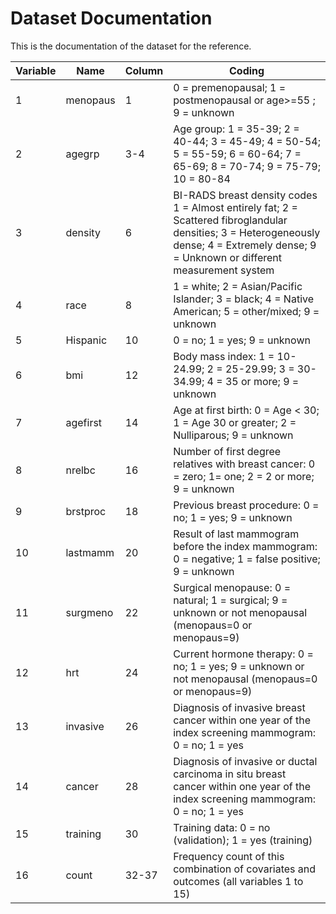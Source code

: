 # Dataset Documentation 

This is the documentation of the dataset for the reference. 

| Variable | Name     | Column | Coding                                                                                                                                                                                    |
| -------- | -------- | ------ | ----------------------------------------------------------------------------------------------------------------------------------------------------------------------------------------- |
| 1        | menopaus | 1      | 0 = premenopausal; 1 = postmenopausal or age>=55 ; 9 = unknown                                                                                                                            |
| 2        | agegrp   | 3-4    | Age group: 1 = 35-39; 2 = 40-44; 3 = 45-49; 4 = 50-54; 5 = 55-59; 6 = 60-64; 7 = 65-69; 8 = 70-74; 9 = 75-79; 10 = 80-84                                                                             |
| 3        | density  | 6      | BI-RADS breast density codes 1 = Almost entirely fat; 2 = Scattered fibroglandular densities; 3 = Heterogeneously dense; 4 = Extremely dense; 9 = Unknown or different measurement system |
| 4        | race     | 8      | 1 = white; 2 = Asian/Pacific Islander; 3 = black; 4 = Native American; 5 = other/mixed; 9 = unknown                                                                                       |
| 5        | Hispanic | 10     | 0 = no; 1 = yes; 9 = unknown                                                                                                                                                              |
| 6        | bmi      | 12     | Body mass index: 1 = 10-24.99; 2 = 25-29.99; 3 = 30-34.99; 4 = 35 or more; 9 = unknown                                                                                                    |
| 7        | agefirst | 14     | Age at first birth: 0 = Age < 30; 1 = Age 30 or greater; 2 = Nulliparous; 9 = unknown                                                                                                     |
| 8        | nrelbc   | 16     | Number of first degree relatives with breast cancer: 0 = zero; 1= one; 2 = 2 or more; 9 = unknown                                                                                         |
| 9        | brstproc | 18     | Previous breast procedure: 0 = no; 1 = yes; 9 = unknown                                                                                                                                   |
| 10       | lastmamm | 20     | Result of last mammogram before the index mammogram: 0 = negative; 1 = false positive; 9 = unknown                                                                                        |
| 11       | surgmeno | 22     | Surgical menopause: 0 = natural; 1 = surgical; 9 = unknown or not menopausal (menopaus=0 or menopaus=9)                                                                                   |
| 12       | hrt      | 24     | Current hormone therapy: 0 = no; 1 = yes; 9 = unknown or not menopausal (menopaus=0 or menopaus=9)                                                                                        |
| 13       | invasive | 26     | Diagnosis of invasive breast cancer within one year of the index screening mammogram: 0 = no; 1 = yes                                                                                     |
| 14       | cancer   | 28     | Diagnosis of invasive or ductal carcinoma in situ breast cancer within one year of the index screening mammogram: 0 = no; 1 = yes                                                         |
| 15       | training | 30     | Training data: 0 = no (validation); 1 = yes (training)                                                                                                                                    |
| 16       | count    | 32-37  | Frequency count of this combination of covariates and outcomes (all variables 1 to 15)                                                                                                    |
